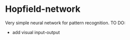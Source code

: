 # Hopfield-network
Very simple neural network for pattern recognition.
TO DO:
- add visual input-output
